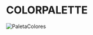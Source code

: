 # COLORPALETTE
 
![PaletaColores](https://github.com/user-attachments/assets/a7c7b670-49a2-4e59-bc84-724e16148929)

